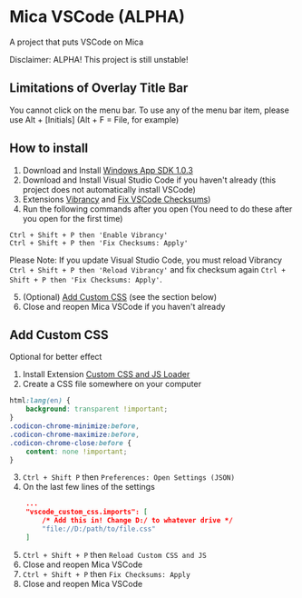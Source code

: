 # Mica VSCode (ALPHA)

A project that puts VSCode on Mica

Disclaimer: ALPHA! This project is still unstable!

## Limitations of Overlay Title Bar
You cannot click on the menu bar. To use any of the menu bar item, please use Alt + [Initials] (Alt + F = File, for example)

## How to install
1. Download and Install [Windows App SDK 1.0.3](https://aka.ms/windowsappsdk/1.0/1.0.3/windowsappruntimeinstall-1.0.3-x64.exe)
2. Download and Install Visual Studio Code if you haven't already (this project does not automatically install VSCode)
3. Extensions [Vibrancy](https://marketplace.visualstudio.com/items?itemName=illixion.vscode-vibrancy-continued) and [Fix VSCode Checksums](https://marketplace.visualstudio.com/items?itemName=lehni.vscode-fix-checksums))
4. Run the following commands after you open (You need to do these after you open for the first time)
```
Ctrl + Shift + P then 'Enable Vibrancy'
Ctrl + Shift + P then 'Fix Checksums: Apply'
```
Please Note: If you update Visual Studio Code, you must reload Vibrancy `Ctrl + Shift + P then 'Reload Vibrancy'` and fix checksum again `Ctrl + Shift + P then 'Fix Checksums: Apply'`.

5. (Optional) [Add Custom CSS](#-add-custom-css) (see the section below)
6. Close and reopen Mica VSCode if you haven't already

## Add Custom CSS
Optional for better effect

1. Install Extension [Custom CSS and JS Loader](https://marketplace.visualstudio.com/items?itemName=be5invis.vscode-custom-css)
2. Create a CSS file somewhere on your computer
```css
html:lang(en) {
    background: transparent !important;
}
.codicon-chrome-minimize:before,
.codicon-chrome-maximize:before,
.codicon-chrome-close:before {
    content: none !important;
}
```
3. `Ctrl + Shift P` then `Preferences: Open Settings (JSON)`
4. On the last few lines of the settings
```json
    ...
    "vscode_custom_css.imports": [
        /* Add this in! Change D:/ to whatever drive */
        "file://D:/path/to/file.css"
    ]
```
5. `Ctrl + Shift + P` then `Reload Custom CSS and JS`
6. Close and reopen Mica VSCode
7. `Ctrl + Shift + P` then `Fix Checksums: Apply`
8. Close and reopen Mica VSCode
